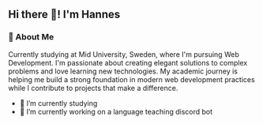 ## Hi there 👋! I'm Hannes

### 🚀 About Me

Currently studying at Mid University, Sweden, where I'm pursuing Web Development. I'm passionate about creating elegant solutions to complex problems and love learning new technologies. My academic journey is helping me build a strong foundation in modern web development practices while I contribute to projects that make a difference.

- 🌱 I’m currently studying
- 🔭 I’m currently working on a language teaching discord bot
<!--
**iShotHarambe123/iShotHarambe123** is a ✨ _special_ ✨ repository because its `README.md` (this file) appears on your GitHub profile.

Here are some ideas to get you started:

- 🔭 I’m currently working on ...
- 🌱 I’m currently learning ...
- 👯 I’m looking to collaborate on ...
- 🤔 I’m looking for help with ...
- 💬 Ask me about ...
- 📫 How to reach me: ...
- 😄 Pronouns: ...
- ⚡ Fun fact: ...
-->
